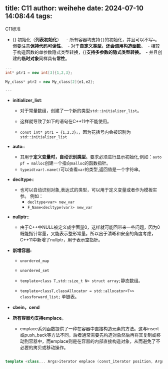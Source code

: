 title: C11
author: weihehe
date: 2024-07-10 14:08:44
tags:
---
C11标准
<!-- more -->


- {} 初始化（**列表初始化**）
  
  - 所有容器均支持`{}`的初始化，并且可以不写`=`。但要注意**保持代码可读性**。
  - 对于**自定义类型，还会调用构造函数**。
  - 相较于构造函数的单参数隐式类型转换，{}**支持多参数的隐式类型转换。**
  - 并且创建的**临时对象**同样具有**常性**。
  
```cpp
---
int* ptr1 = new int[3]{1,2,3};

My_class* ptr2 = new My_class[2]{e1,e2};

---
```
- **initializer_list**:
	- 对于常量数组，创建了一个新的类型`std::initializer_list`。

	- 这样就导致了如下的语句在C++11中不能使用。

	- `const int* ptr1 = {1,2,3};`，因为花括号内会被识别为`std::initializer_list`

- **auto:**:

	- 其用于**定义变量时，自动识别类型**。要求必须进行显示初始化,例如：`auto pf = malloc`创建一个指向`malloc`的函数指针。
	- `typeid(var).name()`可以查看`var`的类型,返回值是一个字符串。

- **decltype:**:

	- 也可以自动识别对象,表达式的类型，可以用于定义变量或者作为模板实参。 例如：
		- `decltype<var> new_var`
		- `F_Name<decltype(var)> new_var`

- **nullptr:**:
	- 由于C++中NULL被定义成字面量0，这样就可能回带来一些问题，因为0既能指针常量，又能表示整形常量。所以出于清晰和安全的角度考虑，C++11中新增了nullptr，用于表示空指针。

- **新增容器:**
	- `unordered_map`
	- `unordered_set`

	- `template<class T,std::size_t N> struct array;`静态数组。
	- `template<classT,classAllocator = std::allocator<T>> classforward_list;`
单链表。

- **cbein，cend**

- **所有容器均支持emplace**。

	- emplace系列函数提供了一种在容器中直接构造元素的方法。这与insert或push_back等方法不同，后者通常需要先构造对象然后再将其复制或移动到容器中，而emplace则是在容器的内部直接构造对象，从而避免了不必要的拷贝或移动操作。

```cpp

template <class... Args>iterator emplace (const_iterator position, Args&&... args);

```
